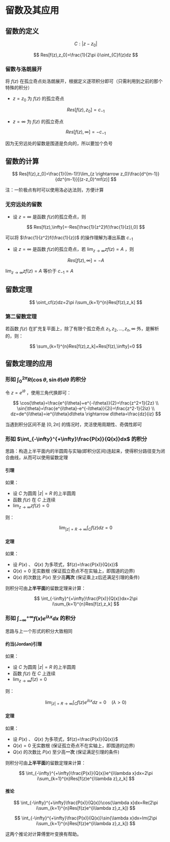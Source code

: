 # 留数及其应用

## 留数的定义

$$
C:|z-z_0|
$$

$$
Res[f(z),z_0]=\frac{1}{2\pi i}\oint_{C}f(z)dz
$$

### 留数与洛朗展开

将 $f(z)$ 在孤立奇点处洛朗展开，根据定义逐项积分即可（只需利用到之前的那个特殊的积分）

* $z=z_0$ 为 $f(z)$ 的孤立奇点

$$
Res[f(z),z_0]=c_{-1}
$$

* $z=\infty$ 为 $f(z)$ 的孤立奇点

$$
Res[f(z),\infty]=-c_{-1}
$$

因为无穷远处的留数是围道是负向的，所以要加个负号

## 留数的计算

$$
Res[f(z),z_0]=\frac{1}{(m-1)!}\lim_{z \rightarrow z_0}\frac{d^{m-1}}{dz^{m-1}}[(z-z_0)^mf(z)]
$$

注：一阶极点有时可以使用洛必达法则，方便计算

### 无穷远处的留数

* 设 $z=\infty$ 是函数 $f(z)$的孤立奇点，则

$$
Res[f(z),\infty]=-Res[\frac{1}{z^2}f(\frac{1}{z}),0]
$$

可以将 $\frac{1}{z^2}f(\frac{1}{z})$ 的操作理解为凑出系数 $c_{-1}$

* 设 $z=\infty$ 是函数 $f(z)$的孤立奇点，若 $\lim_{z \rightarrow \infty}zf(z)=A$ ，则

$$
Res[f(z),\infty]=-A
$$

$\lim_{z \rightarrow \infty}zf(z)=A$ 等价于 $c_{-1}=A$

## 留数定理

$$
\oint_cf(z)dz=2\pi i\sum_{k=1}^{n}Res[f(z),z_k]
$$

### 第二留数定理

若函数 $f(z)$ 在扩充复平面上，除了有限个孤立奇点 $z_1,z_2,...,z_n,\infty$ 外，是解析的，则：

$$
\sum_{k=1}^{n}Res[f(z),z_k]+Res[f(z),\infty]=0
$$

## 留数定理的应用

### 形如 $\int_{0}^{2\pi}R(\cos{\theta},\sin{\theta})d\theta$ 的积分

令 $z=e^{i\theta}$ ，使用三角代换即可：

$$
\cos{\theta}=\frac{e^{i\theta}+e^{-i\theta}}{2}=\frac{z^2+1}{2z} \\
\sin{\theta}=\frac{e^{i\theta}-e^{-i\theta}}{2i}=\frac{z^2-1}{2iz} \\
dz=de^{i\theta}=ie^{i\theta}d\theta \rightarrow d\theta=\frac{dz}{iz}
$$

当遇到积分区间不是 $[0,2\pi]$ 的情况时，灵活使用周期性、奇偶性即可

### 形如 $\int_{-\infty}^{+\infty}\frac{P(x)}{Q(x)}dx$ 的积分

思路：构造上半平面内的半圆周与实轴(即积分区间)连起来，使得积分路径变为闭合曲线，从而可以使用留数定理

#### 引理
如果：
* 设 $C$ 为圆周 $|z|=R$ 的上半圆周
* 函数 $f(z)$ 在 $C$ 上连续
* $\lim_{z \rightarrow \infty}zf(z)=0$

则：

$$
\lim_{|z|=R \rightarrow \infty}\int_{C}f(z)dz=0
$$

#### 定理


如果：

* 设 $P(x)$ 、 $Q(x)$ 为多项式，$f(z)=\frac{P(x)}{Q(x)}$
* $Q(x)=0$ 无实数根 (保证孤立奇点不在实轴上，即围道的边界)
* $Q(x)$ 的次数比 $P(x)$ 至少高**两次** (保证乘上z后还满足引理的条件)

则积分可由**上半平面**的留数定理来计算：

$$
\int_{-\infty}^{+\infty}\frac{P(x)}{Q(x)}dx=2\pi i\sum_{k=1}^{n}Res[f(z),z_k]
$$

### 形如 $\int_{-\infty}^{+\infty}f(x)e^{i\lambda x}dx$ 的积分

思路与上一个形式的积分大致相同

#### 约当(Jordan)引理
如果：
* 设 $C$ 为圆周 $|z|=R$ 的上半圆周
* 函数 $f(z)$ 在 $C$ 上连续
* $\lim_{z \rightarrow \infty}f(z)=0$

则：

$$
\lim_{|z|=R \rightarrow \infty}\int_{C}f(z)e^{i\lambda x}dz=0 \quad (\lambda>0)
$$

#### 定理

如果：

* 设 $P(x)$ 、 $Q(x)$ 为多项式，$f(z)=\frac{P(x)}{Q(x)}$
* $Q(x)=0$ 无实数根 (保证孤立奇点不在实轴上，即围道的边界)
* $Q(x)$ 的次数比 $P(x)$ 至少高**一次** (保证满足引理的条件)

则积分可由**上半平面**的留数定理来计算：

$$
\int_{-\infty}^{+\infty}\frac{P(x)}{Q(x)}e^{i\lambda x}dx=2\pi i\sum_{k=1}^{n}Res[f(z)e^{i\lambda z},z_k]
$$


#### 推论

$$
\int_{-\infty}^{+\infty}\frac{P(x)}{Q(x)}\cos{\lambda x}dx=Re(2\pi i\sum_{k=1}^{n}Res[f(z)e^{i\lambda z},z_k])
$$

$$
\int_{-\infty}^{+\infty}\frac{P(x)}{Q(x)}\sin{\lambda x}dx=Im(2\pi i\sum_{k=1}^{n}Res[f(z)e^{i\lambda z},z_k])
$$

这两个推论对计算傅里叶变换有帮助。


